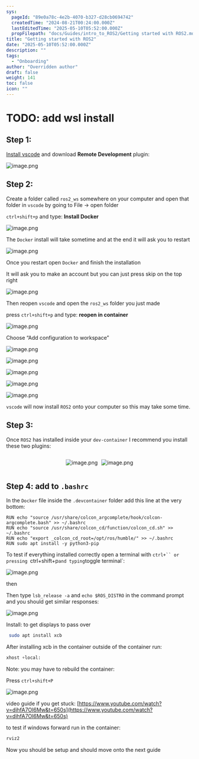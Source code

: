 ```yaml
---
sys:
  pageId: "89e0a78c-4e2b-4070-b327-d28cb0694742"
  createdTime: "2024-08-21T00:24:00.000Z"
  lastEditedTime: "2025-05-10T05:52:00.000Z"
  propFilepath: "docs/Guides/intro_to_ROS2/Getting started with ROS2.md"
title: "Getting started with ROS2"
date: "2025-05-10T05:52:00.000Z"
description: ""
tags:
  - "Onboarding"
author: "Overridden author"
draft: false
weight: 141
toc: false
icon: ""
---
```


# TODO: add wsl install

## Step 1:

[Install vscode](https://code.visualstudio.com/download) and download **Remote Development** plugin:

![image.png](https://prod-files-secure.s3.us-west-2.amazonaws.com/d518164a-d88e-44d1-a4ee-3adb3bd8bce0/efb52993-1881-4a40-b95e-6f020334f022/image.png?X-Amz-Algorithm=AWS4-HMAC-SHA256&X-Amz-Content-Sha256=UNSIGNED-PAYLOAD&X-Amz-Credential=ASIAZI2LB4664FACCILI%2F20250604%2Fus-west-2%2Fs3%2Faws4_request&X-Amz-Date=20250604T210357Z&X-Amz-Expires=3600&X-Amz-Security-Token=IQoJb3JpZ2luX2VjEF0aCXVzLXdlc3QtMiJHMEUCIQDmecoGZBjBnIguvNQX2Rr4OtKFAC7H9x4xNdYu6S4uIgIgFZU3c10g55iyTWhpET%2FJEeAp4rUum3ko5dKiKbltZoEq%2FwMINRAAGgw2Mzc0MjMxODM4MDUiDB7s0MOMW0wbUlkjICrcA6Hjn62hKQe5B6QjiCz1OU%2BebbAVLKNzPfG4GDGelx0m092qHjJrLEdOYPU06pjApt0uRD5Wlw3dIFEGiiuaH9jyB%2Bw1ELH57VxjpSvcbUULTkUrXUQKC1k2%2BwGlbcj01OKQomo%2B%2FaP%2FhRS2%2BSbZPBkoxDQ%2FzV5HHlwsnCMujYeUGUr4eJn3gqLDKdrZp2vvLv73C58zy7zkAWNZhIo%2B2SuG%2FzeHh2BvOFZzI5GWv2QaOlJ4TKAMvEHZOO8HpPSmCqQtCOGsntM6i6JsVcvz8fxFxxbF0goLEii51OhcxsCJ2F%2BaAs2D1oRVVkmOLiAMUeRQRtSSF%2FdZVzs1f1BjLv%2FBHgOHUSD4I3XOTlqNXTuRRe6Cm43Y%2B2t6INzVD5qgX9iaBwmi4B18pnj6BXofDVVQyXiqy8xkEJ5gTLigK6Ft55q1fMmcJr4O9tcUfXkqjyshApkIUc%2Bmm0CxmIj%2FfZgMZPERInPtfSWOYltelZZZoW9Bvg4qGrVSyjpoIE0MCBYhfGy1m1Q7VU7DZ8NOlCZIYNz%2BDcWWNYtEcCUd84nr8FQl84W%2FZlW9jBpnVmS57XK%2B5U82vEvJh7fuvPY6JhJZAyL%2BJyfPXunvlQRnRUHrNJodIDmardNn%2BynQMNrUgsIGOqUBqPkz7QlHLpXXPyETmJuIo3wPojO%2BVWyP9Lth5Muc1QJzGmEnSre2W8Wyz2gEr0kU%2FEepvS0QcnQBcaiRLVICAkpdZ4HYQDLNix37g%2FutFGVpxcqjfauSnsFRTBfaZ1giO7cXKas3WLp%2BxowiHa%2BiYNo8%2FsK1pJwSulnQvryKyWPJDKFpS%2BK%2F%2FKlOwVa7YLQ7ejLibwsee5LUVFZchRnbx2toWmrj&X-Amz-Signature=363621ddc26c00fb5909c62b19d1e37c8ced62d95ae86f993b7b9cea0920f7e8&X-Amz-SignedHeaders=host&x-id=GetObject)

## Step 2:

Create a folder called `ros2_ws` somewhere on your computer and open that folder in `vscode` by going to File → open folder 

`ctrl+shift+p` and type: **Install Docker**

![image.png](https://prod-files-secure.s3.us-west-2.amazonaws.com/d518164a-d88e-44d1-a4ee-3adb3bd8bce0/2269dc0e-1cd5-47ff-bceb-c04ad9b2eab0/image.png?X-Amz-Algorithm=AWS4-HMAC-SHA256&X-Amz-Content-Sha256=UNSIGNED-PAYLOAD&X-Amz-Credential=ASIAZI2LB4664FACCILI%2F20250604%2Fus-west-2%2Fs3%2Faws4_request&X-Amz-Date=20250604T210357Z&X-Amz-Expires=3600&X-Amz-Security-Token=IQoJb3JpZ2luX2VjEF0aCXVzLXdlc3QtMiJHMEUCIQDmecoGZBjBnIguvNQX2Rr4OtKFAC7H9x4xNdYu6S4uIgIgFZU3c10g55iyTWhpET%2FJEeAp4rUum3ko5dKiKbltZoEq%2FwMINRAAGgw2Mzc0MjMxODM4MDUiDB7s0MOMW0wbUlkjICrcA6Hjn62hKQe5B6QjiCz1OU%2BebbAVLKNzPfG4GDGelx0m092qHjJrLEdOYPU06pjApt0uRD5Wlw3dIFEGiiuaH9jyB%2Bw1ELH57VxjpSvcbUULTkUrXUQKC1k2%2BwGlbcj01OKQomo%2B%2FaP%2FhRS2%2BSbZPBkoxDQ%2FzV5HHlwsnCMujYeUGUr4eJn3gqLDKdrZp2vvLv73C58zy7zkAWNZhIo%2B2SuG%2FzeHh2BvOFZzI5GWv2QaOlJ4TKAMvEHZOO8HpPSmCqQtCOGsntM6i6JsVcvz8fxFxxbF0goLEii51OhcxsCJ2F%2BaAs2D1oRVVkmOLiAMUeRQRtSSF%2FdZVzs1f1BjLv%2FBHgOHUSD4I3XOTlqNXTuRRe6Cm43Y%2B2t6INzVD5qgX9iaBwmi4B18pnj6BXofDVVQyXiqy8xkEJ5gTLigK6Ft55q1fMmcJr4O9tcUfXkqjyshApkIUc%2Bmm0CxmIj%2FfZgMZPERInPtfSWOYltelZZZoW9Bvg4qGrVSyjpoIE0MCBYhfGy1m1Q7VU7DZ8NOlCZIYNz%2BDcWWNYtEcCUd84nr8FQl84W%2FZlW9jBpnVmS57XK%2B5U82vEvJh7fuvPY6JhJZAyL%2BJyfPXunvlQRnRUHrNJodIDmardNn%2BynQMNrUgsIGOqUBqPkz7QlHLpXXPyETmJuIo3wPojO%2BVWyP9Lth5Muc1QJzGmEnSre2W8Wyz2gEr0kU%2FEepvS0QcnQBcaiRLVICAkpdZ4HYQDLNix37g%2FutFGVpxcqjfauSnsFRTBfaZ1giO7cXKas3WLp%2BxowiHa%2BiYNo8%2FsK1pJwSulnQvryKyWPJDKFpS%2BK%2F%2FKlOwVa7YLQ7ejLibwsee5LUVFZchRnbx2toWmrj&X-Amz-Signature=a545751eaa01aa275a3ce2f16fcac193667c6c32d859b3cc47b1687825836687&X-Amz-SignedHeaders=host&x-id=GetObject)

The `Docker` install will take sometime and at the end it will ask you to restart

![image.png](https://prod-files-secure.s3.us-west-2.amazonaws.com/d518164a-d88e-44d1-a4ee-3adb3bd8bce0/ed233f78-be33-4b1f-b89c-9c346c0e961e/image.png?X-Amz-Algorithm=AWS4-HMAC-SHA256&X-Amz-Content-Sha256=UNSIGNED-PAYLOAD&X-Amz-Credential=ASIAZI2LB4664FACCILI%2F20250604%2Fus-west-2%2Fs3%2Faws4_request&X-Amz-Date=20250604T210357Z&X-Amz-Expires=3600&X-Amz-Security-Token=IQoJb3JpZ2luX2VjEF0aCXVzLXdlc3QtMiJHMEUCIQDmecoGZBjBnIguvNQX2Rr4OtKFAC7H9x4xNdYu6S4uIgIgFZU3c10g55iyTWhpET%2FJEeAp4rUum3ko5dKiKbltZoEq%2FwMINRAAGgw2Mzc0MjMxODM4MDUiDB7s0MOMW0wbUlkjICrcA6Hjn62hKQe5B6QjiCz1OU%2BebbAVLKNzPfG4GDGelx0m092qHjJrLEdOYPU06pjApt0uRD5Wlw3dIFEGiiuaH9jyB%2Bw1ELH57VxjpSvcbUULTkUrXUQKC1k2%2BwGlbcj01OKQomo%2B%2FaP%2FhRS2%2BSbZPBkoxDQ%2FzV5HHlwsnCMujYeUGUr4eJn3gqLDKdrZp2vvLv73C58zy7zkAWNZhIo%2B2SuG%2FzeHh2BvOFZzI5GWv2QaOlJ4TKAMvEHZOO8HpPSmCqQtCOGsntM6i6JsVcvz8fxFxxbF0goLEii51OhcxsCJ2F%2BaAs2D1oRVVkmOLiAMUeRQRtSSF%2FdZVzs1f1BjLv%2FBHgOHUSD4I3XOTlqNXTuRRe6Cm43Y%2B2t6INzVD5qgX9iaBwmi4B18pnj6BXofDVVQyXiqy8xkEJ5gTLigK6Ft55q1fMmcJr4O9tcUfXkqjyshApkIUc%2Bmm0CxmIj%2FfZgMZPERInPtfSWOYltelZZZoW9Bvg4qGrVSyjpoIE0MCBYhfGy1m1Q7VU7DZ8NOlCZIYNz%2BDcWWNYtEcCUd84nr8FQl84W%2FZlW9jBpnVmS57XK%2B5U82vEvJh7fuvPY6JhJZAyL%2BJyfPXunvlQRnRUHrNJodIDmardNn%2BynQMNrUgsIGOqUBqPkz7QlHLpXXPyETmJuIo3wPojO%2BVWyP9Lth5Muc1QJzGmEnSre2W8Wyz2gEr0kU%2FEepvS0QcnQBcaiRLVICAkpdZ4HYQDLNix37g%2FutFGVpxcqjfauSnsFRTBfaZ1giO7cXKas3WLp%2BxowiHa%2BiYNo8%2FsK1pJwSulnQvryKyWPJDKFpS%2BK%2F%2FKlOwVa7YLQ7ejLibwsee5LUVFZchRnbx2toWmrj&X-Amz-Signature=32a8421946b513b3cf114639c0914faaacad989080ca07d895591a42ec89ffe2&X-Amz-SignedHeaders=host&x-id=GetObject)

Once you restart open `Docker` and finish the installation

It will ask you to make an account but you can just press skip on the top right

![image.png](https://prod-files-secure.s3.us-west-2.amazonaws.com/d518164a-d88e-44d1-a4ee-3adb3bd8bce0/21010ad9-1659-4fd9-9f59-9932a09b2a3d/image.png?X-Amz-Algorithm=AWS4-HMAC-SHA256&X-Amz-Content-Sha256=UNSIGNED-PAYLOAD&X-Amz-Credential=ASIAZI2LB4664FACCILI%2F20250604%2Fus-west-2%2Fs3%2Faws4_request&X-Amz-Date=20250604T210357Z&X-Amz-Expires=3600&X-Amz-Security-Token=IQoJb3JpZ2luX2VjEF0aCXVzLXdlc3QtMiJHMEUCIQDmecoGZBjBnIguvNQX2Rr4OtKFAC7H9x4xNdYu6S4uIgIgFZU3c10g55iyTWhpET%2FJEeAp4rUum3ko5dKiKbltZoEq%2FwMINRAAGgw2Mzc0MjMxODM4MDUiDB7s0MOMW0wbUlkjICrcA6Hjn62hKQe5B6QjiCz1OU%2BebbAVLKNzPfG4GDGelx0m092qHjJrLEdOYPU06pjApt0uRD5Wlw3dIFEGiiuaH9jyB%2Bw1ELH57VxjpSvcbUULTkUrXUQKC1k2%2BwGlbcj01OKQomo%2B%2FaP%2FhRS2%2BSbZPBkoxDQ%2FzV5HHlwsnCMujYeUGUr4eJn3gqLDKdrZp2vvLv73C58zy7zkAWNZhIo%2B2SuG%2FzeHh2BvOFZzI5GWv2QaOlJ4TKAMvEHZOO8HpPSmCqQtCOGsntM6i6JsVcvz8fxFxxbF0goLEii51OhcxsCJ2F%2BaAs2D1oRVVkmOLiAMUeRQRtSSF%2FdZVzs1f1BjLv%2FBHgOHUSD4I3XOTlqNXTuRRe6Cm43Y%2B2t6INzVD5qgX9iaBwmi4B18pnj6BXofDVVQyXiqy8xkEJ5gTLigK6Ft55q1fMmcJr4O9tcUfXkqjyshApkIUc%2Bmm0CxmIj%2FfZgMZPERInPtfSWOYltelZZZoW9Bvg4qGrVSyjpoIE0MCBYhfGy1m1Q7VU7DZ8NOlCZIYNz%2BDcWWNYtEcCUd84nr8FQl84W%2FZlW9jBpnVmS57XK%2B5U82vEvJh7fuvPY6JhJZAyL%2BJyfPXunvlQRnRUHrNJodIDmardNn%2BynQMNrUgsIGOqUBqPkz7QlHLpXXPyETmJuIo3wPojO%2BVWyP9Lth5Muc1QJzGmEnSre2W8Wyz2gEr0kU%2FEepvS0QcnQBcaiRLVICAkpdZ4HYQDLNix37g%2FutFGVpxcqjfauSnsFRTBfaZ1giO7cXKas3WLp%2BxowiHa%2BiYNo8%2FsK1pJwSulnQvryKyWPJDKFpS%2BK%2F%2FKlOwVa7YLQ7ejLibwsee5LUVFZchRnbx2toWmrj&X-Amz-Signature=88c5b36d8b956ff14426bdba9b6949ab8bf4e12b539ab1c6439fefa82aa1b753&X-Amz-SignedHeaders=host&x-id=GetObject)

Then reopen `vscode` and open the `ros2_ws` folder you just made

press `ctrl+shift+p` and type: **reopen in container**

![image.png](https://prod-files-secure.s3.us-west-2.amazonaws.com/d518164a-d88e-44d1-a4ee-3adb3bd8bce0/4e93b8c2-41ad-488c-8095-c74205196118/image.png?X-Amz-Algorithm=AWS4-HMAC-SHA256&X-Amz-Content-Sha256=UNSIGNED-PAYLOAD&X-Amz-Credential=ASIAZI2LB4664FACCILI%2F20250604%2Fus-west-2%2Fs3%2Faws4_request&X-Amz-Date=20250604T210357Z&X-Amz-Expires=3600&X-Amz-Security-Token=IQoJb3JpZ2luX2VjEF0aCXVzLXdlc3QtMiJHMEUCIQDmecoGZBjBnIguvNQX2Rr4OtKFAC7H9x4xNdYu6S4uIgIgFZU3c10g55iyTWhpET%2FJEeAp4rUum3ko5dKiKbltZoEq%2FwMINRAAGgw2Mzc0MjMxODM4MDUiDB7s0MOMW0wbUlkjICrcA6Hjn62hKQe5B6QjiCz1OU%2BebbAVLKNzPfG4GDGelx0m092qHjJrLEdOYPU06pjApt0uRD5Wlw3dIFEGiiuaH9jyB%2Bw1ELH57VxjpSvcbUULTkUrXUQKC1k2%2BwGlbcj01OKQomo%2B%2FaP%2FhRS2%2BSbZPBkoxDQ%2FzV5HHlwsnCMujYeUGUr4eJn3gqLDKdrZp2vvLv73C58zy7zkAWNZhIo%2B2SuG%2FzeHh2BvOFZzI5GWv2QaOlJ4TKAMvEHZOO8HpPSmCqQtCOGsntM6i6JsVcvz8fxFxxbF0goLEii51OhcxsCJ2F%2BaAs2D1oRVVkmOLiAMUeRQRtSSF%2FdZVzs1f1BjLv%2FBHgOHUSD4I3XOTlqNXTuRRe6Cm43Y%2B2t6INzVD5qgX9iaBwmi4B18pnj6BXofDVVQyXiqy8xkEJ5gTLigK6Ft55q1fMmcJr4O9tcUfXkqjyshApkIUc%2Bmm0CxmIj%2FfZgMZPERInPtfSWOYltelZZZoW9Bvg4qGrVSyjpoIE0MCBYhfGy1m1Q7VU7DZ8NOlCZIYNz%2BDcWWNYtEcCUd84nr8FQl84W%2FZlW9jBpnVmS57XK%2B5U82vEvJh7fuvPY6JhJZAyL%2BJyfPXunvlQRnRUHrNJodIDmardNn%2BynQMNrUgsIGOqUBqPkz7QlHLpXXPyETmJuIo3wPojO%2BVWyP9Lth5Muc1QJzGmEnSre2W8Wyz2gEr0kU%2FEepvS0QcnQBcaiRLVICAkpdZ4HYQDLNix37g%2FutFGVpxcqjfauSnsFRTBfaZ1giO7cXKas3WLp%2BxowiHa%2BiYNo8%2FsK1pJwSulnQvryKyWPJDKFpS%2BK%2F%2FKlOwVa7YLQ7ejLibwsee5LUVFZchRnbx2toWmrj&X-Amz-Signature=af156ef6fc2f16faa641bbe6bc195e4158f3b595c5aa1c7d094874a94bb9a4e8&X-Amz-SignedHeaders=host&x-id=GetObject)

Choose “Add configuration to workspace”

![image.png](https://prod-files-secure.s3.us-west-2.amazonaws.com/d518164a-d88e-44d1-a4ee-3adb3bd8bce0/9560b282-5060-4989-ba37-97e7b2c22476/image.png?X-Amz-Algorithm=AWS4-HMAC-SHA256&X-Amz-Content-Sha256=UNSIGNED-PAYLOAD&X-Amz-Credential=ASIAZI2LB4664FACCILI%2F20250604%2Fus-west-2%2Fs3%2Faws4_request&X-Amz-Date=20250604T210357Z&X-Amz-Expires=3600&X-Amz-Security-Token=IQoJb3JpZ2luX2VjEF0aCXVzLXdlc3QtMiJHMEUCIQDmecoGZBjBnIguvNQX2Rr4OtKFAC7H9x4xNdYu6S4uIgIgFZU3c10g55iyTWhpET%2FJEeAp4rUum3ko5dKiKbltZoEq%2FwMINRAAGgw2Mzc0MjMxODM4MDUiDB7s0MOMW0wbUlkjICrcA6Hjn62hKQe5B6QjiCz1OU%2BebbAVLKNzPfG4GDGelx0m092qHjJrLEdOYPU06pjApt0uRD5Wlw3dIFEGiiuaH9jyB%2Bw1ELH57VxjpSvcbUULTkUrXUQKC1k2%2BwGlbcj01OKQomo%2B%2FaP%2FhRS2%2BSbZPBkoxDQ%2FzV5HHlwsnCMujYeUGUr4eJn3gqLDKdrZp2vvLv73C58zy7zkAWNZhIo%2B2SuG%2FzeHh2BvOFZzI5GWv2QaOlJ4TKAMvEHZOO8HpPSmCqQtCOGsntM6i6JsVcvz8fxFxxbF0goLEii51OhcxsCJ2F%2BaAs2D1oRVVkmOLiAMUeRQRtSSF%2FdZVzs1f1BjLv%2FBHgOHUSD4I3XOTlqNXTuRRe6Cm43Y%2B2t6INzVD5qgX9iaBwmi4B18pnj6BXofDVVQyXiqy8xkEJ5gTLigK6Ft55q1fMmcJr4O9tcUfXkqjyshApkIUc%2Bmm0CxmIj%2FfZgMZPERInPtfSWOYltelZZZoW9Bvg4qGrVSyjpoIE0MCBYhfGy1m1Q7VU7DZ8NOlCZIYNz%2BDcWWNYtEcCUd84nr8FQl84W%2FZlW9jBpnVmS57XK%2B5U82vEvJh7fuvPY6JhJZAyL%2BJyfPXunvlQRnRUHrNJodIDmardNn%2BynQMNrUgsIGOqUBqPkz7QlHLpXXPyETmJuIo3wPojO%2BVWyP9Lth5Muc1QJzGmEnSre2W8Wyz2gEr0kU%2FEepvS0QcnQBcaiRLVICAkpdZ4HYQDLNix37g%2FutFGVpxcqjfauSnsFRTBfaZ1giO7cXKas3WLp%2BxowiHa%2BiYNo8%2FsK1pJwSulnQvryKyWPJDKFpS%2BK%2F%2FKlOwVa7YLQ7ejLibwsee5LUVFZchRnbx2toWmrj&X-Amz-Signature=0b684daa2494e139da617c3dc242ff7639e3b9daa9d6ff0ff8575718a8335a80&X-Amz-SignedHeaders=host&x-id=GetObject)

![image.png](https://prod-files-secure.s3.us-west-2.amazonaws.com/d518164a-d88e-44d1-a4ee-3adb3bd8bce0/2ee63f81-886b-48e8-a553-dc6e5eac99e4/image.png?X-Amz-Algorithm=AWS4-HMAC-SHA256&X-Amz-Content-Sha256=UNSIGNED-PAYLOAD&X-Amz-Credential=ASIAZI2LB4664FACCILI%2F20250604%2Fus-west-2%2Fs3%2Faws4_request&X-Amz-Date=20250604T210357Z&X-Amz-Expires=3600&X-Amz-Security-Token=IQoJb3JpZ2luX2VjEF0aCXVzLXdlc3QtMiJHMEUCIQDmecoGZBjBnIguvNQX2Rr4OtKFAC7H9x4xNdYu6S4uIgIgFZU3c10g55iyTWhpET%2FJEeAp4rUum3ko5dKiKbltZoEq%2FwMINRAAGgw2Mzc0MjMxODM4MDUiDB7s0MOMW0wbUlkjICrcA6Hjn62hKQe5B6QjiCz1OU%2BebbAVLKNzPfG4GDGelx0m092qHjJrLEdOYPU06pjApt0uRD5Wlw3dIFEGiiuaH9jyB%2Bw1ELH57VxjpSvcbUULTkUrXUQKC1k2%2BwGlbcj01OKQomo%2B%2FaP%2FhRS2%2BSbZPBkoxDQ%2FzV5HHlwsnCMujYeUGUr4eJn3gqLDKdrZp2vvLv73C58zy7zkAWNZhIo%2B2SuG%2FzeHh2BvOFZzI5GWv2QaOlJ4TKAMvEHZOO8HpPSmCqQtCOGsntM6i6JsVcvz8fxFxxbF0goLEii51OhcxsCJ2F%2BaAs2D1oRVVkmOLiAMUeRQRtSSF%2FdZVzs1f1BjLv%2FBHgOHUSD4I3XOTlqNXTuRRe6Cm43Y%2B2t6INzVD5qgX9iaBwmi4B18pnj6BXofDVVQyXiqy8xkEJ5gTLigK6Ft55q1fMmcJr4O9tcUfXkqjyshApkIUc%2Bmm0CxmIj%2FfZgMZPERInPtfSWOYltelZZZoW9Bvg4qGrVSyjpoIE0MCBYhfGy1m1Q7VU7DZ8NOlCZIYNz%2BDcWWNYtEcCUd84nr8FQl84W%2FZlW9jBpnVmS57XK%2B5U82vEvJh7fuvPY6JhJZAyL%2BJyfPXunvlQRnRUHrNJodIDmardNn%2BynQMNrUgsIGOqUBqPkz7QlHLpXXPyETmJuIo3wPojO%2BVWyP9Lth5Muc1QJzGmEnSre2W8Wyz2gEr0kU%2FEepvS0QcnQBcaiRLVICAkpdZ4HYQDLNix37g%2FutFGVpxcqjfauSnsFRTBfaZ1giO7cXKas3WLp%2BxowiHa%2BiYNo8%2FsK1pJwSulnQvryKyWPJDKFpS%2BK%2F%2FKlOwVa7YLQ7ejLibwsee5LUVFZchRnbx2toWmrj&X-Amz-Signature=9b26ad9efae4c574bd47901e1e209d8f79b8b22bc2e4d681c867e17d915b7b55&X-Amz-SignedHeaders=host&x-id=GetObject)

![image.png](https://prod-files-secure.s3.us-west-2.amazonaws.com/d518164a-d88e-44d1-a4ee-3adb3bd8bce0/ae1580b2-b048-407e-aed9-b584224a7a04/image.png?X-Amz-Algorithm=AWS4-HMAC-SHA256&X-Amz-Content-Sha256=UNSIGNED-PAYLOAD&X-Amz-Credential=ASIAZI2LB4664FACCILI%2F20250604%2Fus-west-2%2Fs3%2Faws4_request&X-Amz-Date=20250604T210357Z&X-Amz-Expires=3600&X-Amz-Security-Token=IQoJb3JpZ2luX2VjEF0aCXVzLXdlc3QtMiJHMEUCIQDmecoGZBjBnIguvNQX2Rr4OtKFAC7H9x4xNdYu6S4uIgIgFZU3c10g55iyTWhpET%2FJEeAp4rUum3ko5dKiKbltZoEq%2FwMINRAAGgw2Mzc0MjMxODM4MDUiDB7s0MOMW0wbUlkjICrcA6Hjn62hKQe5B6QjiCz1OU%2BebbAVLKNzPfG4GDGelx0m092qHjJrLEdOYPU06pjApt0uRD5Wlw3dIFEGiiuaH9jyB%2Bw1ELH57VxjpSvcbUULTkUrXUQKC1k2%2BwGlbcj01OKQomo%2B%2FaP%2FhRS2%2BSbZPBkoxDQ%2FzV5HHlwsnCMujYeUGUr4eJn3gqLDKdrZp2vvLv73C58zy7zkAWNZhIo%2B2SuG%2FzeHh2BvOFZzI5GWv2QaOlJ4TKAMvEHZOO8HpPSmCqQtCOGsntM6i6JsVcvz8fxFxxbF0goLEii51OhcxsCJ2F%2BaAs2D1oRVVkmOLiAMUeRQRtSSF%2FdZVzs1f1BjLv%2FBHgOHUSD4I3XOTlqNXTuRRe6Cm43Y%2B2t6INzVD5qgX9iaBwmi4B18pnj6BXofDVVQyXiqy8xkEJ5gTLigK6Ft55q1fMmcJr4O9tcUfXkqjyshApkIUc%2Bmm0CxmIj%2FfZgMZPERInPtfSWOYltelZZZoW9Bvg4qGrVSyjpoIE0MCBYhfGy1m1Q7VU7DZ8NOlCZIYNz%2BDcWWNYtEcCUd84nr8FQl84W%2FZlW9jBpnVmS57XK%2B5U82vEvJh7fuvPY6JhJZAyL%2BJyfPXunvlQRnRUHrNJodIDmardNn%2BynQMNrUgsIGOqUBqPkz7QlHLpXXPyETmJuIo3wPojO%2BVWyP9Lth5Muc1QJzGmEnSre2W8Wyz2gEr0kU%2FEepvS0QcnQBcaiRLVICAkpdZ4HYQDLNix37g%2FutFGVpxcqjfauSnsFRTBfaZ1giO7cXKas3WLp%2BxowiHa%2BiYNo8%2FsK1pJwSulnQvryKyWPJDKFpS%2BK%2F%2FKlOwVa7YLQ7ejLibwsee5LUVFZchRnbx2toWmrj&X-Amz-Signature=8694ab3b31218a8a0f271718df89e3ae098ba1dad082f775fec2d23cf2620e4f&X-Amz-SignedHeaders=host&x-id=GetObject)

![image.png](https://prod-files-secure.s3.us-west-2.amazonaws.com/d518164a-d88e-44d1-a4ee-3adb3bd8bce0/53255b28-f75e-430f-b9e3-c0ac8577e42b/image.png?X-Amz-Algorithm=AWS4-HMAC-SHA256&X-Amz-Content-Sha256=UNSIGNED-PAYLOAD&X-Amz-Credential=ASIAZI2LB4664FACCILI%2F20250604%2Fus-west-2%2Fs3%2Faws4_request&X-Amz-Date=20250604T210357Z&X-Amz-Expires=3600&X-Amz-Security-Token=IQoJb3JpZ2luX2VjEF0aCXVzLXdlc3QtMiJHMEUCIQDmecoGZBjBnIguvNQX2Rr4OtKFAC7H9x4xNdYu6S4uIgIgFZU3c10g55iyTWhpET%2FJEeAp4rUum3ko5dKiKbltZoEq%2FwMINRAAGgw2Mzc0MjMxODM4MDUiDB7s0MOMW0wbUlkjICrcA6Hjn62hKQe5B6QjiCz1OU%2BebbAVLKNzPfG4GDGelx0m092qHjJrLEdOYPU06pjApt0uRD5Wlw3dIFEGiiuaH9jyB%2Bw1ELH57VxjpSvcbUULTkUrXUQKC1k2%2BwGlbcj01OKQomo%2B%2FaP%2FhRS2%2BSbZPBkoxDQ%2FzV5HHlwsnCMujYeUGUr4eJn3gqLDKdrZp2vvLv73C58zy7zkAWNZhIo%2B2SuG%2FzeHh2BvOFZzI5GWv2QaOlJ4TKAMvEHZOO8HpPSmCqQtCOGsntM6i6JsVcvz8fxFxxbF0goLEii51OhcxsCJ2F%2BaAs2D1oRVVkmOLiAMUeRQRtSSF%2FdZVzs1f1BjLv%2FBHgOHUSD4I3XOTlqNXTuRRe6Cm43Y%2B2t6INzVD5qgX9iaBwmi4B18pnj6BXofDVVQyXiqy8xkEJ5gTLigK6Ft55q1fMmcJr4O9tcUfXkqjyshApkIUc%2Bmm0CxmIj%2FfZgMZPERInPtfSWOYltelZZZoW9Bvg4qGrVSyjpoIE0MCBYhfGy1m1Q7VU7DZ8NOlCZIYNz%2BDcWWNYtEcCUd84nr8FQl84W%2FZlW9jBpnVmS57XK%2B5U82vEvJh7fuvPY6JhJZAyL%2BJyfPXunvlQRnRUHrNJodIDmardNn%2BynQMNrUgsIGOqUBqPkz7QlHLpXXPyETmJuIo3wPojO%2BVWyP9Lth5Muc1QJzGmEnSre2W8Wyz2gEr0kU%2FEepvS0QcnQBcaiRLVICAkpdZ4HYQDLNix37g%2FutFGVpxcqjfauSnsFRTBfaZ1giO7cXKas3WLp%2BxowiHa%2BiYNo8%2FsK1pJwSulnQvryKyWPJDKFpS%2BK%2F%2FKlOwVa7YLQ7ejLibwsee5LUVFZchRnbx2toWmrj&X-Amz-Signature=0d5ee5f12a93ff12fe831a54aabbd6453227751f001b8d8418b2825706973324&X-Amz-SignedHeaders=host&x-id=GetObject)

![image.png](https://prod-files-secure.s3.us-west-2.amazonaws.com/d518164a-d88e-44d1-a4ee-3adb3bd8bce0/7c562767-5af9-4ffb-97d1-327bcdf4ee00/image.png?X-Amz-Algorithm=AWS4-HMAC-SHA256&X-Amz-Content-Sha256=UNSIGNED-PAYLOAD&X-Amz-Credential=ASIAZI2LB4664FACCILI%2F20250604%2Fus-west-2%2Fs3%2Faws4_request&X-Amz-Date=20250604T210357Z&X-Amz-Expires=3600&X-Amz-Security-Token=IQoJb3JpZ2luX2VjEF0aCXVzLXdlc3QtMiJHMEUCIQDmecoGZBjBnIguvNQX2Rr4OtKFAC7H9x4xNdYu6S4uIgIgFZU3c10g55iyTWhpET%2FJEeAp4rUum3ko5dKiKbltZoEq%2FwMINRAAGgw2Mzc0MjMxODM4MDUiDB7s0MOMW0wbUlkjICrcA6Hjn62hKQe5B6QjiCz1OU%2BebbAVLKNzPfG4GDGelx0m092qHjJrLEdOYPU06pjApt0uRD5Wlw3dIFEGiiuaH9jyB%2Bw1ELH57VxjpSvcbUULTkUrXUQKC1k2%2BwGlbcj01OKQomo%2B%2FaP%2FhRS2%2BSbZPBkoxDQ%2FzV5HHlwsnCMujYeUGUr4eJn3gqLDKdrZp2vvLv73C58zy7zkAWNZhIo%2B2SuG%2FzeHh2BvOFZzI5GWv2QaOlJ4TKAMvEHZOO8HpPSmCqQtCOGsntM6i6JsVcvz8fxFxxbF0goLEii51OhcxsCJ2F%2BaAs2D1oRVVkmOLiAMUeRQRtSSF%2FdZVzs1f1BjLv%2FBHgOHUSD4I3XOTlqNXTuRRe6Cm43Y%2B2t6INzVD5qgX9iaBwmi4B18pnj6BXofDVVQyXiqy8xkEJ5gTLigK6Ft55q1fMmcJr4O9tcUfXkqjyshApkIUc%2Bmm0CxmIj%2FfZgMZPERInPtfSWOYltelZZZoW9Bvg4qGrVSyjpoIE0MCBYhfGy1m1Q7VU7DZ8NOlCZIYNz%2BDcWWNYtEcCUd84nr8FQl84W%2FZlW9jBpnVmS57XK%2B5U82vEvJh7fuvPY6JhJZAyL%2BJyfPXunvlQRnRUHrNJodIDmardNn%2BynQMNrUgsIGOqUBqPkz7QlHLpXXPyETmJuIo3wPojO%2BVWyP9Lth5Muc1QJzGmEnSre2W8Wyz2gEr0kU%2FEepvS0QcnQBcaiRLVICAkpdZ4HYQDLNix37g%2FutFGVpxcqjfauSnsFRTBfaZ1giO7cXKas3WLp%2BxowiHa%2BiYNo8%2FsK1pJwSulnQvryKyWPJDKFpS%2BK%2F%2FKlOwVa7YLQ7ejLibwsee5LUVFZchRnbx2toWmrj&X-Amz-Signature=b34a066f491c255d7656c63b7565874a526b26cf642f2d242bf1c362e65784e3&X-Amz-SignedHeaders=host&x-id=GetObject)

`vscode` will now install `ROS2` onto your computer so this may take some time.

## Step 3:

Once `ROS2` has installed inside your `dev-container` I recommend you install these two plugins:

<div style="display: flex;flex-direction: row; column-gap:10px; max-width: 630px;justify-content: center;">
<div>

![image.png](https://prod-files-secure.s3.us-west-2.amazonaws.com/d518164a-d88e-44d1-a4ee-3adb3bd8bce0/3fc3d550-5a54-4ba1-ba6b-faa01cdb7369/image.png?X-Amz-Algorithm=AWS4-HMAC-SHA256&X-Amz-Content-Sha256=UNSIGNED-PAYLOAD&X-Amz-Credential=ASIAZI2LB46644ZIT73E%2F20250604%2Fus-west-2%2Fs3%2Faws4_request&X-Amz-Date=20250604T210404Z&X-Amz-Expires=3600&X-Amz-Security-Token=IQoJb3JpZ2luX2VjEF0aCXVzLXdlc3QtMiJIMEYCIQCMABd1bYqMiuYFHQJbZduWHga3n7vFsITIbXUoydAFGwIhAIvV9a2eVMkKx2fT8euPwZUqEXjipaPnxr%2F2G3bivWbDKv8DCDUQABoMNjM3NDIzMTgzODA1Igys4fLYgpcLkcHvsa4q3AMtNuEJmg%2FtI%2BXE31uKStl5KGnjfhMyj8P5Qr4Gh01RrEqloHgpVONcq8qydxXIar0pt7%2FS5ohem4YznLNLuHwfPpzJiqlD01sYhtaN7esM0%2FNzW9bpSKhJOwnA8gt5oX948nWJ7L5fvS%2BYSZ7x5M2IHoZEbsXb8d4tTThQ5J0BvsTaoYWUIpYO6WdSzwj0JZiFFixyDeAiDrpk%2Fv1rUkR5Zhmz8ShBqeWR8MEEDxVzwV9DGoc663WqtnbjNvoVTR8Ww6XrNmpvo8Y4WzetHq0LQDtuUPoE%2FfdZQ0l3MsOwasy9nzMgtNEY1abjXZvRr3w6N5iRvYyvrXWDhLxOZAnUSeBjRcNF3wnjqr14ws9J2GKffc%2BIaRkGqgdH481EiKPqQdibdB1c4HxtO6mtxn%2FduKejj8suRQ2lPKy6agfvsHEhdbCyJMZXTAf4D0YEJOUL6EDX6MFCxeoUksd%2BKAldrENkbbLDkIsLpKmYAVChk9MPNUYnPDofKK8d8Q1%2BdIyIROHEb9AncW6020rStwBq5bd0BxVEBuKp97BA44KUu3IwpiekaDp8GVk0bEOzA6BYC1q8GCjV5b87ojouDHjGmQ5jkZVMLLcqg45KTTAL6HcFhbLR7%2BoM8W%2FfujC71YLCBjqkAbYssyLpxjNt2EslW4mvQuQTOMaZiYJnccG3Mn0Lu%2BRu2dmU%2BA8C4PGivqRKAjycnvc47%2Bnvj67D9t2C7oAvqNOnqm4%2F8%2BT%2BCMRxpfv3qAIKHPqvo%2B9HpBsYWlf9y8zGZInqyoKb%2Fo8wqUPWtXuUABAKUclxgcUNiUqA9QTWQMN4McDZrAsWqAcnOKD9MkWgQ7KCpxl0yz3FJZkpQQxwTmZdEDd2&X-Amz-Signature=3a36c5b89e63c82e9e50023770059647e5697de6798e8f8d61f4c13ae1d503a4&X-Amz-SignedHeaders=host&x-id=GetObject)

</div>
<div>

![image.png](https://prod-files-secure.s3.us-west-2.amazonaws.com/d518164a-d88e-44d1-a4ee-3adb3bd8bce0/d994cc66-13c2-4093-a5a3-f84cf4601a82/image.png?X-Amz-Algorithm=AWS4-HMAC-SHA256&X-Amz-Content-Sha256=UNSIGNED-PAYLOAD&X-Amz-Credential=ASIAZI2LB466WNHKBGCP%2F20250604%2Fus-west-2%2Fs3%2Faws4_request&X-Amz-Date=20250604T210404Z&X-Amz-Expires=3600&X-Amz-Security-Token=IQoJb3JpZ2luX2VjEF0aCXVzLXdlc3QtMiJIMEYCIQD%2BTx2lNiRlx3UsFcuJ35JnCFJCxKJRVe128XzEnOAqdwIhAJyf1lmKDeA%2FO18Ycv36zwd3mfdLYyo%2F6%2FfVFYmYUxUJKv8DCDUQABoMNjM3NDIzMTgzODA1IgzUokIyH3G3E%2FyvxFUq3AMf3u7XmHmqeml0ZGbB%2F19qtThUzwAfSr3K%2BORq8tjdSLgFIXGU4w%2FRMoFQ39F6bfk19wBxCozWyA8kIfAeO9y62dc9OF4moqzr3oncQnx6CUJHaP1zCOchKIX1b8pWRTQU6ksgDDlmwdbj5yPQi7T8Wkw7kSgjl1aWMZPccsdkrgagoQ0JOazNZWFw5cmcwil8Klg9mI0vUL2lIPK1aAVGCNMidb7x69lSpEUkTO8fCeTIgGypWpbkdiPU0mkFoA8fGZN5if%2BzcfUwdBw5dTq2wlxbFbTBE4gQ0eLEW5TCdLMFDgJWjq%2B%2F0tDz0rCK1h5UGAz7NWycLr8C85MZHFvo9D%2FwEuRucoEAy0k1zmK2cjd0VnFQzKFh4J2VVVxiU%2FPbm27YK%2B7kAS5Gvtp4BQQmLbKHXQuR4tn8iVCRw8%2FE4DI8z4CpTWVI2nQH4XlzVDIguOjlocKfNQAfbyjTu1BjhfiwBrCx7rpezLYKMIzK3m%2F8%2FA%2B2Sjy5xi2PK%2F8sWYxMv1YzisbZ5br6nsRzTntZXOk1CjW45UllKEVlKt3dHo3RSsE8jtrPtZzp6fD9x%2FilWGMxIg6bqwg5LBFvNym6EeLj0xnnxV8o4DG2OibyqNUT0gF6ou7uheUBSDCP1YLCBjqkAW6Ciu4bRnIcyTByNe0%2FmgXeVknZRsOB6RnZqX%2FbNufmfZW7vYlOhUJY9%2FEv8fmnf6ryO7UiqJOridJQkEQb7TbAknJANF%2FAQKk2O7UJ3lmv6vh2oJxlesHgOJIM6%2FlV3Fl6l7p1cho0NSHNWvVoGANqGvWsBBDMsL8SKcj2S5Eg%2BcZh2H1u8D85pl8hK4lsmRNBDsBsF1VfXiAMbz5yTkfdRlp5&X-Amz-Signature=84081dc39b73c04e9f8f7dec877b342e8b7166a1e6416f4672546c841cb9f7e8&X-Amz-SignedHeaders=host&x-id=GetObject)

</div>
</div>

## Step 4: add to `.bashrc`

In the `Docker` file inside the `.devcontainer` folder add this line at the very bottom: 

```docker
RUN echo "source /usr/share/colcon_argcomplete/hook/colcon-argcomplete.bash" >> ~/.bashrc
RUN echo "source /usr/share/colcon_cd/function/colcon_cd.sh" >> ~/.bashrc
RUN echo "export _colcon_cd_root=/opt/ros/humble/" >> ~/.bashrc
RUN sudo apt install -y python3-pip 
```

To test if everything installed correctly open a terminal with `ctrl+`` or pressing `ctrl+shift+p` and typing `toggle terminal`:

![image.png](https://prod-files-secure.s3.us-west-2.amazonaws.com/d518164a-d88e-44d1-a4ee-3adb3bd8bce0/6a4943d8-b04e-4c02-9a58-775f3384d1a5/image.png?X-Amz-Algorithm=AWS4-HMAC-SHA256&X-Amz-Content-Sha256=UNSIGNED-PAYLOAD&X-Amz-Credential=ASIAZI2LB4664FACCILI%2F20250604%2Fus-west-2%2Fs3%2Faws4_request&X-Amz-Date=20250604T210357Z&X-Amz-Expires=3600&X-Amz-Security-Token=IQoJb3JpZ2luX2VjEF0aCXVzLXdlc3QtMiJHMEUCIQDmecoGZBjBnIguvNQX2Rr4OtKFAC7H9x4xNdYu6S4uIgIgFZU3c10g55iyTWhpET%2FJEeAp4rUum3ko5dKiKbltZoEq%2FwMINRAAGgw2Mzc0MjMxODM4MDUiDB7s0MOMW0wbUlkjICrcA6Hjn62hKQe5B6QjiCz1OU%2BebbAVLKNzPfG4GDGelx0m092qHjJrLEdOYPU06pjApt0uRD5Wlw3dIFEGiiuaH9jyB%2Bw1ELH57VxjpSvcbUULTkUrXUQKC1k2%2BwGlbcj01OKQomo%2B%2FaP%2FhRS2%2BSbZPBkoxDQ%2FzV5HHlwsnCMujYeUGUr4eJn3gqLDKdrZp2vvLv73C58zy7zkAWNZhIo%2B2SuG%2FzeHh2BvOFZzI5GWv2QaOlJ4TKAMvEHZOO8HpPSmCqQtCOGsntM6i6JsVcvz8fxFxxbF0goLEii51OhcxsCJ2F%2BaAs2D1oRVVkmOLiAMUeRQRtSSF%2FdZVzs1f1BjLv%2FBHgOHUSD4I3XOTlqNXTuRRe6Cm43Y%2B2t6INzVD5qgX9iaBwmi4B18pnj6BXofDVVQyXiqy8xkEJ5gTLigK6Ft55q1fMmcJr4O9tcUfXkqjyshApkIUc%2Bmm0CxmIj%2FfZgMZPERInPtfSWOYltelZZZoW9Bvg4qGrVSyjpoIE0MCBYhfGy1m1Q7VU7DZ8NOlCZIYNz%2BDcWWNYtEcCUd84nr8FQl84W%2FZlW9jBpnVmS57XK%2B5U82vEvJh7fuvPY6JhJZAyL%2BJyfPXunvlQRnRUHrNJodIDmardNn%2BynQMNrUgsIGOqUBqPkz7QlHLpXXPyETmJuIo3wPojO%2BVWyP9Lth5Muc1QJzGmEnSre2W8Wyz2gEr0kU%2FEepvS0QcnQBcaiRLVICAkpdZ4HYQDLNix37g%2FutFGVpxcqjfauSnsFRTBfaZ1giO7cXKas3WLp%2BxowiHa%2BiYNo8%2FsK1pJwSulnQvryKyWPJDKFpS%2BK%2F%2FKlOwVa7YLQ7ejLibwsee5LUVFZchRnbx2toWmrj&X-Amz-Signature=07075f7b4a259f5e53e9b60f2749a9d3b7fea53907b3244fe4aace2892b362d3&X-Amz-SignedHeaders=host&x-id=GetObject)

then 

Then type `lsb_release -a` and `echo $ROS_DISTRO` in the command prompt and you should get similar responses:

![image.png](https://prod-files-secure.s3.us-west-2.amazonaws.com/d518164a-d88e-44d1-a4ee-3adb3bd8bce0/3e635dec-a805-4e85-8b9e-d000e5b71a4e/image.png?X-Amz-Algorithm=AWS4-HMAC-SHA256&X-Amz-Content-Sha256=UNSIGNED-PAYLOAD&X-Amz-Credential=ASIAZI2LB4664FACCILI%2F20250604%2Fus-west-2%2Fs3%2Faws4_request&X-Amz-Date=20250604T210357Z&X-Amz-Expires=3600&X-Amz-Security-Token=IQoJb3JpZ2luX2VjEF0aCXVzLXdlc3QtMiJHMEUCIQDmecoGZBjBnIguvNQX2Rr4OtKFAC7H9x4xNdYu6S4uIgIgFZU3c10g55iyTWhpET%2FJEeAp4rUum3ko5dKiKbltZoEq%2FwMINRAAGgw2Mzc0MjMxODM4MDUiDB7s0MOMW0wbUlkjICrcA6Hjn62hKQe5B6QjiCz1OU%2BebbAVLKNzPfG4GDGelx0m092qHjJrLEdOYPU06pjApt0uRD5Wlw3dIFEGiiuaH9jyB%2Bw1ELH57VxjpSvcbUULTkUrXUQKC1k2%2BwGlbcj01OKQomo%2B%2FaP%2FhRS2%2BSbZPBkoxDQ%2FzV5HHlwsnCMujYeUGUr4eJn3gqLDKdrZp2vvLv73C58zy7zkAWNZhIo%2B2SuG%2FzeHh2BvOFZzI5GWv2QaOlJ4TKAMvEHZOO8HpPSmCqQtCOGsntM6i6JsVcvz8fxFxxbF0goLEii51OhcxsCJ2F%2BaAs2D1oRVVkmOLiAMUeRQRtSSF%2FdZVzs1f1BjLv%2FBHgOHUSD4I3XOTlqNXTuRRe6Cm43Y%2B2t6INzVD5qgX9iaBwmi4B18pnj6BXofDVVQyXiqy8xkEJ5gTLigK6Ft55q1fMmcJr4O9tcUfXkqjyshApkIUc%2Bmm0CxmIj%2FfZgMZPERInPtfSWOYltelZZZoW9Bvg4qGrVSyjpoIE0MCBYhfGy1m1Q7VU7DZ8NOlCZIYNz%2BDcWWNYtEcCUd84nr8FQl84W%2FZlW9jBpnVmS57XK%2B5U82vEvJh7fuvPY6JhJZAyL%2BJyfPXunvlQRnRUHrNJodIDmardNn%2BynQMNrUgsIGOqUBqPkz7QlHLpXXPyETmJuIo3wPojO%2BVWyP9Lth5Muc1QJzGmEnSre2W8Wyz2gEr0kU%2FEepvS0QcnQBcaiRLVICAkpdZ4HYQDLNix37g%2FutFGVpxcqjfauSnsFRTBfaZ1giO7cXKas3WLp%2BxowiHa%2BiYNo8%2FsK1pJwSulnQvryKyWPJDKFpS%2BK%2F%2FKlOwVa7YLQ7ejLibwsee5LUVFZchRnbx2toWmrj&X-Amz-Signature=d9040d769db1a33f4969fc401261ea014217b96747f58e060f86e96576251fc3&X-Amz-SignedHeaders=host&x-id=GetObject)

Install:  to get displays to pass over

```bash
 sudo apt install xcb
```

After installing xcb in the container outside of the container run:

```python
xhost +local:
```

Note: you may have to rebuild the container:

Press `ctrl+shift+P`

![image.png](https://prod-files-secure.s3.us-west-2.amazonaws.com/d518164a-d88e-44d1-a4ee-3adb3bd8bce0/6c2be660-2618-4c38-9c26-53554f7a0b7b/image.png?X-Amz-Algorithm=AWS4-HMAC-SHA256&X-Amz-Content-Sha256=UNSIGNED-PAYLOAD&X-Amz-Credential=ASIAZI2LB4664FACCILI%2F20250604%2Fus-west-2%2Fs3%2Faws4_request&X-Amz-Date=20250604T210357Z&X-Amz-Expires=3600&X-Amz-Security-Token=IQoJb3JpZ2luX2VjEF0aCXVzLXdlc3QtMiJHMEUCIQDmecoGZBjBnIguvNQX2Rr4OtKFAC7H9x4xNdYu6S4uIgIgFZU3c10g55iyTWhpET%2FJEeAp4rUum3ko5dKiKbltZoEq%2FwMINRAAGgw2Mzc0MjMxODM4MDUiDB7s0MOMW0wbUlkjICrcA6Hjn62hKQe5B6QjiCz1OU%2BebbAVLKNzPfG4GDGelx0m092qHjJrLEdOYPU06pjApt0uRD5Wlw3dIFEGiiuaH9jyB%2Bw1ELH57VxjpSvcbUULTkUrXUQKC1k2%2BwGlbcj01OKQomo%2B%2FaP%2FhRS2%2BSbZPBkoxDQ%2FzV5HHlwsnCMujYeUGUr4eJn3gqLDKdrZp2vvLv73C58zy7zkAWNZhIo%2B2SuG%2FzeHh2BvOFZzI5GWv2QaOlJ4TKAMvEHZOO8HpPSmCqQtCOGsntM6i6JsVcvz8fxFxxbF0goLEii51OhcxsCJ2F%2BaAs2D1oRVVkmOLiAMUeRQRtSSF%2FdZVzs1f1BjLv%2FBHgOHUSD4I3XOTlqNXTuRRe6Cm43Y%2B2t6INzVD5qgX9iaBwmi4B18pnj6BXofDVVQyXiqy8xkEJ5gTLigK6Ft55q1fMmcJr4O9tcUfXkqjyshApkIUc%2Bmm0CxmIj%2FfZgMZPERInPtfSWOYltelZZZoW9Bvg4qGrVSyjpoIE0MCBYhfGy1m1Q7VU7DZ8NOlCZIYNz%2BDcWWNYtEcCUd84nr8FQl84W%2FZlW9jBpnVmS57XK%2B5U82vEvJh7fuvPY6JhJZAyL%2BJyfPXunvlQRnRUHrNJodIDmardNn%2BynQMNrUgsIGOqUBqPkz7QlHLpXXPyETmJuIo3wPojO%2BVWyP9Lth5Muc1QJzGmEnSre2W8Wyz2gEr0kU%2FEepvS0QcnQBcaiRLVICAkpdZ4HYQDLNix37g%2FutFGVpxcqjfauSnsFRTBfaZ1giO7cXKas3WLp%2BxowiHa%2BiYNo8%2FsK1pJwSulnQvryKyWPJDKFpS%2BK%2F%2FKlOwVa7YLQ7ejLibwsee5LUVFZchRnbx2toWmrj&X-Amz-Signature=012d805be73d81ae6e2f13958efd718d1cb87c6a85b08a48f1187ceb94fdcce7&X-Amz-SignedHeaders=host&x-id=GetObject)

video guide if you get stuck: [https://www.youtube.com/watch?v=dihfA7Ol6Mw&t=650s](https://www.youtube.com/watch?v=dihfA7Ol6Mw&t=650s)

to test if windows forward run in the container:

```bash
rviz2
```

Now you should be setup and should move onto the next guide 
